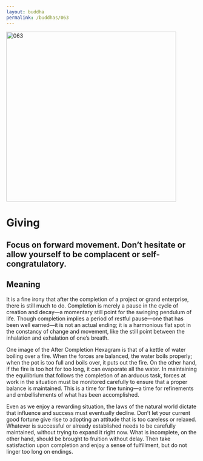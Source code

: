 ```yaml
---
layout: buddha
permalink: /buddhas/063
---
```


<div class="uk-text-center">
<img src="{{"/assets/img/buddhas/buddha-063.jpg" | relative_url}}" alt="063"  width="448" height="448"></div>

# Giving

## Focus on forward movement. Don’t hesitate or allow yourself to be complacent or self-congratulatory.

## Meaning

It is a fine irony that after the completion of a project or grand enterprise, there is still much to do. Completion is merely a pause in the cycle of creation and decay—a momentary still point for the swinging pendulum of life. Though completion implies a period of restful pause—one that has been well earned—it is not an actual ending; it is a harmonious flat spot in the constancy of change and movement, like the still point between the inhalation and exhalation of one’s breath.

One image of the After Completion Hexagram is that of a kettle of water boiling over a fire. When the forces are balanced, the water boils properly; when the pot is too full and boils over, it puts out the fire. On the other hand, if the fire is too hot for too long, it can evaporate all the water. In maintaining the equilibrium that follows the completion of an arduous task, forces at work in the situation must be monitored carefully to ensure that a proper balance is maintained. This is a time for fine tuning—a time for refinements and embellishments of what has been accomplished.

Even as we enjoy a rewarding situation, the laws of the natural world dictate that influence and success must eventually decline. Don’t let your current good fortune give rise to adopting an attitude that is too careless or relaxed. Whatever is successful or already established needs to be carefully maintained, without trying to expand it right now. What is incomplete, on the other hand, should be brought to fruition without delay. Then take satisfaction upon completion and enjoy a sense of fulfillment, but do not linger too long on endings.
